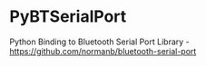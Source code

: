 # PyBTSerialPort
Python Binding to Bluetooth Serial Port Library - https://github.com/normanb/bluetooth-serial-port
